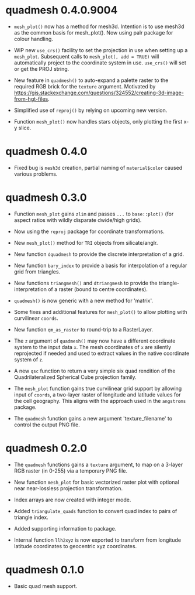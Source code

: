 # quadmesh 0.4.0.9004

* `mesh_plot()` now has a method for mesh3d. Intention is
 to use mesh3d as the common basis for mesh_plot(). Now using palr package for colour handling. 
 
* WIP new `use_crs()` facility to set the projection in use when setting up a `mesh_plot`. Subsequent calls to `mesh_plot(, add = TRUE)` will automatically project to the coordinate system
 in use. `use_crs()` will set or get the PROJ string. 

* New feature in `quadmesh()` to auto-expand a palette raster to the required RGB brick
 for the `texture` argument.  Motivated by 
 https://gis.stackexchange.com/questions/324552/creating-3d-image-from-hgt-files. 
 
* Simplified use of `reproj()` by relying on upcoming new version. 

* Function `mesh_plot()` now handles stars objects, only plotting the first x-y slice. 

# quadmesh 0.4.0

* Fixed bug is `mesh3d` creation, partial naming of `material$color` caused various problems. 


# quadmesh 0.3.0

* Function `mesh_plot` gains `zlim` and passes `...` to `base::plot()` (for aspect ratios with wildly disparate dwide/high grids). 

* Now using the `reproj` package for coordinate transformations. 

* New `mesh_plot()` method for `TRI` objects from silicate/anglr. 

* New function `dquadmesh` to provide the discrete interpretation of a grid. 

* New function `bary_index` to provide a basis for interpolation of a regular grid
 from triangles. 

* New functions `triangmesh()` and `dtriangmesh` to provide the triangle-interpretation of a raster (bound to  centre coordinates). 
 
* `quadmesh()` is now generic with a new method for 'matrix'. 

* Some fixes and additional features for `mesh_plot()` to allow plotting with
 curvilinear `coords`. 

* New function `qm_as_raster` to round-trip to a RasterLayer. 

* The `z` argument of `quadmesh()` may now have a different coordinate system to the 
 input data `x`.  The mesh coordinates of `x` are silently reprojected if needed and
  used to extract values in the native coordinate system of `z`. 
 
* A new `qsc` function to return a very simple six quad rendition of the Quadrilateralized Spherical Cube 
 projection family. 
 
* The `mesh_plot` function gains true curvilinear grid support by allowing input of `coords`, a two-layer
 raster of longitude and latitude values for the cell geography. This aligns with the approach used in the
 `angstroms` package. 

* The `quadmesh` function gains a new argument 'texture_filename' to control the output PNG file. 

# quadmesh 0.2.0

* The `quadmesh` functions gains a `texture` argument, to map on a 
 3-layer RGB raster (in 0-255) via a temporary PNG file. 
 
* New function `mesh_plot` for basic vectorized raster plot with optional near near-lossless 
 projection transformation. 
 
* Index arrays are now created with integer mode.

* Added `triangulate_quads` function to convert quad index to pairs of triangle index. 

* Added supporting information to package. 

* Internal function `llh2xyz` is now exported to transform from longitude latitude coordinates to 
 geocentric xyz coordinates. 
 
# quadmesh 0.1.0

* Basic quad mesh support. 



